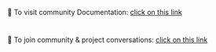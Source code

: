 📖 To visit community Documentation: [click on this link](https://resources.collabocommunity.com)
#
🏡 To join community & project conversations: [click on this link](https://resources.collabocommunity.com/p/vmg4PL1ozeI435/Community-and-Documentation)

<!--
## Hi there 👋



**Here are some ideas to get you started:**

🙋‍♀️ A short introduction - what is your organization all about?
🌈 Contribution guidelines - how can the community get involved?
👩‍💻 Useful resources - where can the community find your docs? Is there anything else the community should know?
🍿 Fun facts - what does your team eat for breakfast?
🧙 Remember, you can do mighty things with the power of [Markdown](https://docs.github.com/github/writing-on-github/getting-started-with-writing-and-formatting-on-github/basic-writing-and-formatting-syntax)
-->
